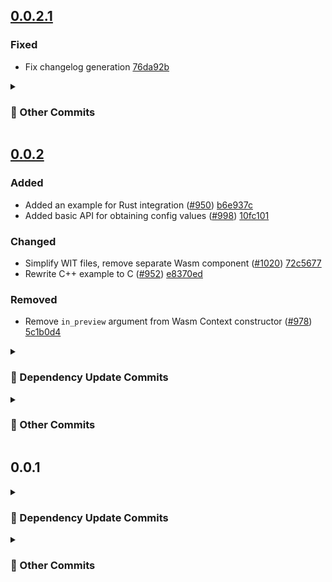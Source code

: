 ## [0.0.2.1](https://github.com/andrzejressel/pulumi-gestalt/compare/v0.0.2...v0.0.2.1)
### Fixed
- Fix changelog generation [76da92b](https://github.com/andrzejressel/pulumi-gestalt/commit/76da92ba8cf65942996262ab10fe4dcfd40dcc07)

<details>
<summary><h3>📝 Other Commits</h3></summary>

- Fix changelog generation [76da92b](https://github.com/andrzejressel/pulumi-gestalt/commit/76da92ba8cf65942996262ab10fe4dcfd40dcc07)
- Fix publish recipe ([#1022](https://github.com/andrzejressel/pulumi-gestalt/pull/1022)) [8a3e941](https://github.com/andrzejressel/pulumi-gestalt/commit/8a3e941ae3a5f5c3d66f0f317ed4deade5213017)
- Restore version to 0.0.0-DEV [d1101b1](https://github.com/andrzejressel/pulumi-gestalt/commit/d1101b15e42bb49018920426a1ef4e018ec8ecb2)
</details>

## [0.0.2](https://github.com/andrzejressel/pulumi-gestalt/compare/v0.0.1...v0.0.2)
### Added
- Added an example for Rust integration ([#950](https://github.com/andrzejressel/pulumi-gestalt/pull/950)) [b6e937c](https://github.com/andrzejressel/pulumi-gestalt/commit/b6e937c6afd353edf06efca0ea6fb29b2cd70f18)
- Added basic API for obtaining config values ([#998](https://github.com/andrzejressel/pulumi-gestalt/pull/998)) [10fc101](https://github.com/andrzejressel/pulumi-gestalt/commit/10fc1010ee6b7d9e869e7280b7800c47065c8bd1)

### Changed
- Simplify WIT files, remove separate Wasm component ([#1020](https://github.com/andrzejressel/pulumi-gestalt/pull/1020)) [72c5677](https://github.com/andrzejressel/pulumi-gestalt/commit/72c567737da22a95146ce4b957b328f9a7e71952)
- Rewrite C++ example to C ([#952](https://github.com/andrzejressel/pulumi-gestalt/pull/952)) [e8370ed](https://github.com/andrzejressel/pulumi-gestalt/commit/e8370edc2158ddc044c16b6a3c3f35a23d1344d6)

### Removed
- Remove `in_preview` argument from Wasm Context constructor ([#978](https://github.com/andrzejressel/pulumi-gestalt/pull/978)) [5c1b0d4](https://github.com/andrzejressel/pulumi-gestalt/commit/5c1b0d43f686f3e5fca616b928c0cc1b539970fe)

<details>
<summary><h3>🤖 Dependency Update Commits</h3></summary>

- chore(deps): update rust to v1.86.0 ([#1021](https://github.com/andrzejressel/pulumi-gestalt/pull/1021)) [0acfc65](https://github.com/andrzejressel/pulumi-gestalt/commit/0acfc653f33d25daff865ec9d8f4f008c36537ee)
- fix(deps): update module github.com/pulumi/pulumi/sdk/v3 to v3.160.0 ([#1019](https://github.com/andrzejressel/pulumi-gestalt/pull/1019)) [e951762](https://github.com/andrzejressel/pulumi-gestalt/commit/e9517620281f60c01877b537adaa0f75a9e1c514)
- chore(deps): update wasm-tools to 0.228.0 ([#1018](https://github.com/andrzejressel/pulumi-gestalt/pull/1018)) [b3f7151](https://github.com/andrzejressel/pulumi-gestalt/commit/b3f715195e6fa5c81720fa2c9c9aca0a5692b155)
- chore(deps): update rust crate wat to v1.228.0 ([#1017](https://github.com/andrzejressel/pulumi-gestalt/pull/1017)) [4aabc15](https://github.com/andrzejressel/pulumi-gestalt/commit/4aabc157d1159221c1f2f59bb9114b6bdad41809)
- chore(deps): update rust crate clap to v4.5.35 ([#1016](https://github.com/andrzejressel/pulumi-gestalt/pull/1016)) [fa305c8](https://github.com/andrzejressel/pulumi-gestalt/commit/fa305c82a261ee5e373d7a634ebcc4faad3523fd)
- chore(deps): update dependency go to v1.24.2 ([#1015](https://github.com/andrzejressel/pulumi-gestalt/pull/1015)) [e9d1441](https://github.com/andrzejressel/pulumi-gestalt/commit/e9d14412e380be54a82ccb9b077e79971f6d1180)
- fix(deps): update module google.golang.org/grpc to v1.71.1 ([#1014](https://github.com/andrzejressel/pulumi-gestalt/pull/1014)) [1f67fc5](https://github.com/andrzejressel/pulumi-gestalt/commit/1f67fc57ef60ccbd49a9f8d569a186173ac839f9)
- chore(deps): update squidfunk/mkdocs-material docker tag to v9.6.11 ([#1013](https://github.com/andrzejressel/pulumi-gestalt/pull/1013)) [b266b56](https://github.com/andrzejressel/pulumi-gestalt/commit/b266b56efa5a0ea5239081a809e190d535e221b4)
- chore(deps): update dependency mkdocs-material to v9.6.11 ([#1012](https://github.com/andrzejressel/pulumi-gestalt/pull/1012)) [674508a](https://github.com/andrzejressel/pulumi-gestalt/commit/674508a2282d7ea25c54f015249ba92d8a1a4316)
- chore(deps): update mkdocs-material to v9.6.10 ([#1011](https://github.com/andrzejressel/pulumi-gestalt/pull/1011)) [3289fd1](https://github.com/andrzejressel/pulumi-gestalt/commit/3289fd15e3ff529877d07db6ea5a9d37232cac4a)
- chore(deps): update rust crate rinja to 0.4.0 ([#1010](https://github.com/andrzejressel/pulumi-gestalt/pull/1010)) [19a4fb3](https://github.com/andrzejressel/pulumi-gestalt/commit/19a4fb3a20301db5a854d566ae388b9ddaaef97d)
- chore(deps): update rust crate once_cell to v1.21.3 ([#1008](https://github.com/andrzejressel/pulumi-gestalt/pull/1008)) [4b6f321](https://github.com/andrzejressel/pulumi-gestalt/commit/4b6f3211f3f27868413604a0d220cc621fbed06b)
- fix(deps): update module github.com/pulumi/pulumi/sdk/v3 to v3.159.0 ([#1007](https://github.com/andrzejressel/pulumi-gestalt/pull/1007)) [e69e614](https://github.com/andrzejressel/pulumi-gestalt/commit/e69e614d56d5b9547a7cd6b65e4532bae0c240a8)
- chore(deps): update rust crate once_cell to v1.21.2 ([#1006](https://github.com/andrzejressel/pulumi-gestalt/pull/1006)) [9714709](https://github.com/andrzejressel/pulumi-gestalt/commit/9714709befdd6cf73899c9963920c25bdd2a1ab5)
- chore(deps): update rust crate clap to v4.5.34 ([#1004](https://github.com/andrzejressel/pulumi-gestalt/pull/1004)) [3ada4d4](https://github.com/andrzejressel/pulumi-gestalt/commit/3ada4d41f106d52758108801c8ec3236f3d3e747)
- chore(deps): update rust crate clap to v4.5.33 ([#1002](https://github.com/andrzejressel/pulumi-gestalt/pull/1002)) [6772236](https://github.com/andrzejressel/pulumi-gestalt/commit/677223643f49d0e1ddeff8f80cf2331f6ba96438)
- chore(deps): update tonic monorepo to 0.13.0 ([#999](https://github.com/andrzejressel/pulumi-gestalt/pull/999)) [6300997](https://github.com/andrzejressel/pulumi-gestalt/commit/630099768a17c14f68c3e6f4bd8400ada9954b0d)
- fix(deps): update module github.com/pulumi/pulumi/sdk/v3 to v3.158.0 ([#996](https://github.com/andrzejressel/pulumi-gestalt/pull/996)) [9345efa](https://github.com/andrzejressel/pulumi-gestalt/commit/9345efa769a448e9c2e75b091c366f78dc4c3da7)
- chore(deps): update github/codeql-action digest to 1b549b9 ([#995](https://github.com/andrzejressel/pulumi-gestalt/pull/995)) [3fa439e](https://github.com/andrzejressel/pulumi-gestalt/commit/3fa439ec1709d905ee4af568367e2c65daf0440a)
- chore(deps): update rust crate log to v0.4.27 ([#994](https://github.com/andrzejressel/pulumi-gestalt/pull/994)) [e93a783](https://github.com/andrzejressel/pulumi-gestalt/commit/e93a78348b93650606bc69961162b5d9348b6988)
- chore(deps): update wasmtime to v31 (major) ([#993](https://github.com/andrzejressel/pulumi-gestalt/pull/993)) [2c07f9e](https://github.com/andrzejressel/pulumi-gestalt/commit/2c07f9e1023dd28a89ab6a5e1c1399c214c371a1)
- fix(deps): update module github.com/pulumi/pulumi/sdk/v3 to v3.157.0 ([#992](https://github.com/andrzejressel/pulumi-gestalt/pull/992)) [1f4f257](https://github.com/andrzejressel/pulumi-gestalt/commit/1f4f257449faef5ad8bb64995b02506509bc3565)
- chore(deps): update rust crate tempfile to v3.19.1 ([#991](https://github.com/andrzejressel/pulumi-gestalt/pull/991)) [074a3da](https://github.com/andrzejressel/pulumi-gestalt/commit/074a3da638e5a609c6d997e2718fcb70206714bd)
- chore(deps): update rust crate bon to v3.5.1 ([#990](https://github.com/andrzejressel/pulumi-gestalt/pull/990)) [f5ca417](https://github.com/andrzejressel/pulumi-gestalt/commit/f5ca417e4deecc17382c1ac67fa256f8a943980b)
- chore(deps): update swatinem/rust-cache digest to 9d47c6a ([#989](https://github.com/andrzejressel/pulumi-gestalt/pull/989)) [e9972d8](https://github.com/andrzejressel/pulumi-gestalt/commit/e9972d8f1e7b5085e7c22109ac0418ce40ba7eed)
- chore(deps): update github/codeql-action digest to 5f8171a ([#988](https://github.com/andrzejressel/pulumi-gestalt/pull/988)) [9d92dca](https://github.com/andrzejressel/pulumi-gestalt/commit/9d92dcacda79b84b792f83f9727bbd5a789bcb39)
- chore(deps): update actions/setup-go digest to 0aaccfd ([#987](https://github.com/andrzejressel/pulumi-gestalt/pull/987)) [608c25a](https://github.com/andrzejressel/pulumi-gestalt/commit/608c25a58471c7ad27d07e26a26fa9abdcd6ce23)
- chore(deps): update actions/cache digest to 5a3ec84 ([#986](https://github.com/andrzejressel/pulumi-gestalt/pull/986)) [935c147](https://github.com/andrzejressel/pulumi-gestalt/commit/935c1474f5ce871ad5f1fdf56d020be530572895)
- chore(deps): update rust to v1.85.1 ([#985](https://github.com/andrzejressel/pulumi-gestalt/pull/985)) [eb6ffac](https://github.com/andrzejressel/pulumi-gestalt/commit/eb6ffac351b45c1286debea0bd3264b7d206bf92)
- chore(deps): update rust crate reqwest to v0.12.15 ([#984](https://github.com/andrzejressel/pulumi-gestalt/pull/984)) [a78905b](https://github.com/andrzejressel/pulumi-gestalt/commit/a78905b3c0e1eed7f960a4bf99cd7d0d796f7da6)
- chore(deps): update mkdocs-material to v9.6.9 ([#983](https://github.com/andrzejressel/pulumi-gestalt/pull/983)) [6fb9af2](https://github.com/andrzejressel/pulumi-gestalt/commit/6fb9af2bef9b86000ca159f532d4789b1d149204)
- chore(deps): update rust crate bon to v3.5.0 ([#982](https://github.com/andrzejressel/pulumi-gestalt/pull/982)) [f819d7c](https://github.com/andrzejressel/pulumi-gestalt/commit/f819d7c6e3ab7d795c1d0d6656d0207416e07f2b)
- chore(deps): update rust crate handlebars to v6.3.2 ([#981](https://github.com/andrzejressel/pulumi-gestalt/pull/981)) [daf4464](https://github.com/andrzejressel/pulumi-gestalt/commit/daf44642f4a0b484099c96ddaae47c5df088e869)
- chore(deps): update extractions/setup-just action to v3 ([#980](https://github.com/andrzejressel/pulumi-gestalt/pull/980)) [cf29cf3](https://github.com/andrzejressel/pulumi-gestalt/commit/cf29cf3098540100bcc821037fb729523d5598a6)
- fix(deps): update module github.com/pulumi/pulumi/sdk/v3 to v3.156.0 ([#979](https://github.com/andrzejressel/pulumi-gestalt/pull/979)) [71aacf3](https://github.com/andrzejressel/pulumi-gestalt/commit/71aacf397890a28721c95b9292bd361a35332f51)
- chore(deps): update rust crate wit-bindgen to 0.41.0 ([#977](https://github.com/andrzejressel/pulumi-gestalt/pull/977)) [047ee1d](https://github.com/andrzejressel/pulumi-gestalt/commit/047ee1df9d6a1412cd5220ce9074db80506b3574)
- chore(deps): update rust crate uuid to v1.16.0 ([#975](https://github.com/andrzejressel/pulumi-gestalt/pull/975)) [a9a226a](https://github.com/andrzejressel/pulumi-gestalt/commit/a9a226a40c2e6c867a0e9b6add4afc8a152be52b)
- chore(deps): update rust crate tempfile to v3.19.0 ([#974](https://github.com/andrzejressel/pulumi-gestalt/pull/974)) [d8e4ac3](https://github.com/andrzejressel/pulumi-gestalt/commit/d8e4ac3a52951bf8e8c35816a3430a1a2128ebd7)
- chore(deps): update rust crate tokio to v1.44.1 ([#973](https://github.com/andrzejressel/pulumi-gestalt/pull/973)) [715e6cb](https://github.com/andrzejressel/pulumi-gestalt/commit/715e6cbd90dfb2002aeb2b741e8eab8f918a445b)
- chore(deps): update rust crate reqwest to v0.12.14 ([#971](https://github.com/andrzejressel/pulumi-gestalt/pull/971)) [3d22569](https://github.com/andrzejressel/pulumi-gestalt/commit/3d2256906c71ba0941c43c97fd0b0bc19a200c6b)
- chore(deps): update rust crate prettyplease to v0.2.31 ([#970](https://github.com/andrzejressel/pulumi-gestalt/pull/970)) [b12aa10](https://github.com/andrzejressel/pulumi-gestalt/commit/b12aa10843ca2a008ef3d73bde9ba155ea7bfa70)
- chore(deps): update rust crate once_cell to v1.21.1 ([#968](https://github.com/andrzejressel/pulumi-gestalt/pull/968)) [1ac4435](https://github.com/andrzejressel/pulumi-gestalt/commit/1ac44354693ae34c236bbaab6bae7cc9e3c3cbe0)
- Bump golang.org/x/net from 0.34.0 to 0.36.0 in /pulumi-language-gestalt ([#965](https://github.com/andrzejressel/pulumi-gestalt/pull/965)) [5497305](https://github.com/andrzejressel/pulumi-gestalt/commit/5497305d1544b8b68c23e14bd4a5c6e29d1caa18)
- chore(deps): update rust crate async-trait to v0.1.88 ([#967](https://github.com/andrzejressel/pulumi-gestalt/pull/967)) [1fff880](https://github.com/andrzejressel/pulumi-gestalt/commit/1fff880a26640e28a81f5b70ac3d44b3878f594a)
- chore(deps): update mkdocs-material to v9.6.8 ([#966](https://github.com/andrzejressel/pulumi-gestalt/pull/966)) [8d86cc4](https://github.com/andrzejressel/pulumi-gestalt/commit/8d86cc42eeea305d78f4b1f7e914b907013b4f6b)
- chore(deps): update rust crate quote to v1.0.40 ([#964](https://github.com/andrzejressel/pulumi-gestalt/pull/964)) [179accc](https://github.com/andrzejressel/pulumi-gestalt/commit/179acccdffb39117ef354f9b82bace7dcd6daf53)
- chore(deps): update rust crate reqwest to v0.12.13 ([#963](https://github.com/andrzejressel/pulumi-gestalt/pull/963)) [5bf69ca](https://github.com/andrzejressel/pulumi-gestalt/commit/5bf69cab2cc4af0e5893217bb8e2478316e201fb)
- chore(deps): update codecov/test-results-action digest to f2dba72 ([#962](https://github.com/andrzejressel/pulumi-gestalt/pull/962)) [7186ddf](https://github.com/andrzejressel/pulumi-gestalt/commit/7186ddf6f0020bdc62508fbbb679dad37e589ed3)
- chore(deps): update rust crate libc to v0.2.171 ([#961](https://github.com/andrzejressel/pulumi-gestalt/pull/961)) [f4a4477](https://github.com/andrzejressel/pulumi-gestalt/commit/f4a4477acd4870fc292834453473a311ed01b980)
- chore(deps): update rust crate clap to v4.5.32 ([#960](https://github.com/andrzejressel/pulumi-gestalt/pull/960)) [3e2eabf](https://github.com/andrzejressel/pulumi-gestalt/commit/3e2eabf746030d1593b9eecc4a13c8075081676e)
- chore(deps): update rust crate once_cell to v1.21.0 ([#959](https://github.com/andrzejressel/pulumi-gestalt/pull/959)) [e3a6230](https://github.com/andrzejressel/pulumi-gestalt/commit/e3a6230fca6bfcbea3a966823ae33aa9d9ca2bae)
- chore(deps): update rust crate syn to v2.0.100 ([#953](https://github.com/andrzejressel/pulumi-gestalt/pull/953)) [9ea8c31](https://github.com/andrzejressel/pulumi-gestalt/commit/9ea8c31c5c997b37ad5f86adaa5bb48dbc647e01)
- fix(deps): update rust crate serde to v1.0.219 ([#943](https://github.com/andrzejressel/pulumi-gestalt/pull/943)) [3e84323](https://github.com/andrzejressel/pulumi-gestalt/commit/3e843238466dbd62dcc0a17472ae418136624352)
- fix(deps): update module github.com/pulumi/pulumi/sdk/v3 to v3.154.0 ([#929](https://github.com/andrzejressel/pulumi-gestalt/pull/929)) [16a9d39](https://github.com/andrzejressel/pulumi-gestalt/commit/16a9d39c27fcc03fc72470c8ab6eafb743c1134d)
- chore(deps): update rust crate tokio to v1.44.0 ([#928](https://github.com/andrzejressel/pulumi-gestalt/pull/928)) [6d80a30](https://github.com/andrzejressel/pulumi-gestalt/commit/6d80a30158c8882b7a2521c31e7f0969b73d67e1)
- chore(deps): update wasm-tools to v0.227.1 ([#927](https://github.com/andrzejressel/pulumi-gestalt/pull/927)) [13d5800](https://github.com/andrzejressel/pulumi-gestalt/commit/13d58007f175195a02f217ab21a39ceaec5503e0)
- chore(deps): update rust crate wat to v1.227.1 ([#926](https://github.com/andrzejressel/pulumi-gestalt/pull/926)) [63dd9b2](https://github.com/andrzejressel/pulumi-gestalt/commit/63dd9b2f57d75f3ce65789d880ce3786d71414bf)
- chore(deps): update github/codeql-action digest to 6bb031a ([#925](https://github.com/andrzejressel/pulumi-gestalt/pull/925)) [f3a62fe](https://github.com/andrzejressel/pulumi-gestalt/commit/f3a62fe97d2f1671a824366ab9d04f4a9791b5f6)
- chore(deps): update rust crate wit-bindgen to 0.40.0 ([#920](https://github.com/andrzejressel/pulumi-gestalt/pull/920)) [1dcd4af](https://github.com/andrzejressel/pulumi-gestalt/commit/1dcd4afbc0add5bb154d730c441fa4d11783b6d1)
- Bump ring from 0.17.8 to 0.17.13 ([#924](https://github.com/andrzejressel/pulumi-gestalt/pull/924)) [2f3c27e](https://github.com/andrzejressel/pulumi-gestalt/commit/2f3c27e7bbee80dc196a7e49bc6532517477de16)
- chore(deps): update rust crate tempfile to v3.18.0 ([#919](https://github.com/andrzejressel/pulumi-gestalt/pull/919)) [0019343](https://github.com/andrzejressel/pulumi-gestalt/commit/0019343b696243845bb058fdc6e7d4b7d231ee96)
- chore(deps): update rust crate bon to v3.4.0 ([#917](https://github.com/andrzejressel/pulumi-gestalt/pull/917)) [0686aad](https://github.com/andrzejressel/pulumi-gestalt/commit/0686aada04c4f58ef9a330953b2eb7eba7b03a07)
- chore(deps): pin dependencies ([#915](https://github.com/andrzejressel/pulumi-gestalt/pull/915)) [605581e](https://github.com/andrzejressel/pulumi-gestalt/commit/605581e731a494be8bc772c4dbb35bcde05de2b4)
- Bump openssl from 0.10.68 to 0.10.71 ([#910](https://github.com/andrzejressel/pulumi-gestalt/pull/910)) [6811100](https://github.com/andrzejressel/pulumi-gestalt/commit/6811100fb005a30403cd7a50d076643f17b8aa17)
- chore(deps): update wasm-tools to 0.227.0 ([#907](https://github.com/andrzejressel/pulumi-gestalt/pull/907)) [87f781c](https://github.com/andrzejressel/pulumi-gestalt/commit/87f781c2fe3cd71c73a342478532dc8a124dfb51)
- chore(deps): update rust crate wat to v1.227.0 ([#906](https://github.com/andrzejressel/pulumi-gestalt/pull/906)) [b395316](https://github.com/andrzejressel/pulumi-gestalt/commit/b3953161e2c6aa0d85f5b05b1c1fc6a4037a0b46)
- fix(deps): update module google.golang.org/grpc to v1.71.0 ([#900](https://github.com/andrzejressel/pulumi-gestalt/pull/900)) [1bfb706](https://github.com/andrzejressel/pulumi-gestalt/commit/1bfb7065f5bb00ac7e919173cc95cf0a37258ddc)
- chore(deps): update dependency go to v1.24.1 ([#899](https://github.com/andrzejressel/pulumi-gestalt/pull/899)) [a418a62](https://github.com/andrzejressel/pulumi-gestalt/commit/a418a62adbd181df4b38224b11a1f826a7325fd3)
- chore(deps): update rust crate prettyplease to v0.2.30 ([#894](https://github.com/andrzejressel/pulumi-gestalt/pull/894)) [8f03986](https://github.com/andrzejressel/pulumi-gestalt/commit/8f039862839bd6d1e69ca7ead6e1b5c26511bc8b)
- chore(deps): update squidfunk/mkdocs-material docker tag to v9.6.7 ([#884](https://github.com/andrzejressel/pulumi-gestalt/pull/884)) [8e45b6e](https://github.com/andrzejressel/pulumi-gestalt/commit/8e45b6e2cf48d6f308465adc32a7b75d094ca5aa)
- chore(deps): update rust crate quote to v1.0.39 ([#881](https://github.com/andrzejressel/pulumi-gestalt/pull/881)) [59c60bf](https://github.com/andrzejressel/pulumi-gestalt/commit/59c60bff40d7d7f883cee86de1d6684a321ecb0a)
- chore(deps): update rust crate syn to v2.0.99 ([#883](https://github.com/andrzejressel/pulumi-gestalt/pull/883)) [9d519c3](https://github.com/andrzejressel/pulumi-gestalt/commit/9d519c3061c3d5e7e15961bcbca52ff049c0d9b7)
- chore(deps): update rust crate serde_json to v1.0.140 ([#882](https://github.com/andrzejressel/pulumi-gestalt/pull/882)) [53bb41c](https://github.com/andrzejressel/pulumi-gestalt/commit/53bb41cfef34e9a747483204ed9bde81a02e512e)
- chore(deps): update rust crate proc-macro2 to v1.0.94 ([#880](https://github.com/andrzejressel/pulumi-gestalt/pull/880)) [b336ab9](https://github.com/andrzejressel/pulumi-gestalt/commit/b336ab90dbd42b1da6bdc07095b89919fd354fb6)
- chore(deps): update rust crate async-trait to v0.1.87 ([#879](https://github.com/andrzejressel/pulumi-gestalt/pull/879)) [b5899b7](https://github.com/andrzejressel/pulumi-gestalt/commit/b5899b7f941d9ab9b8bf86b7ad6dd7478892ba80)
- chore(deps): update rust crate anyhow to v1.0.97 ([#878](https://github.com/andrzejressel/pulumi-gestalt/pull/878)) [978bc31](https://github.com/andrzejressel/pulumi-gestalt/commit/978bc31e0966050de182ac35bcec12c0099e94e6)
- chore(deps): update dependency mkdocs-material to v9.6.7 ([#875](https://github.com/andrzejressel/pulumi-gestalt/pull/875)) [308ff49](https://github.com/andrzejressel/pulumi-gestalt/commit/308ff493450bbb0d3c792ab1487fe8cd148254b3)
- chore(deps): update squidfunk/mkdocs-material docker tag to v9.6.6 ([#873](https://github.com/andrzejressel/pulumi-gestalt/pull/873)) [6feab53](https://github.com/andrzejressel/pulumi-gestalt/commit/6feab53286737d1988a0a8fe4992eedf63de273a)
- chore(deps): update dependency mkdocs-material to v9.6.6 ([#874](https://github.com/andrzejressel/pulumi-gestalt/pull/874)) [63e39a1](https://github.com/andrzejressel/pulumi-gestalt/commit/63e39a1072bb3df853162e0f34e59bab9daf4ce8)
</details>

<details>
<summary><h3>📝 Other Commits</h3></summary>

- Release v0.0.2 [43d54df](https://github.com/andrzejressel/pulumi-gestalt/commit/43d54df6b48beecd5a449fcc17651d2f042257c1)
- Update changelog for version 0.0.2 [d4d74c7](https://github.com/andrzejressel/pulumi-gestalt/commit/d4d74c78f9c593647102767751adece97044d5d5)
- Update version to 0.0.2 [c1cec17](https://github.com/andrzejressel/pulumi-gestalt/commit/c1cec177abaa3c720c609a59ac1da67d2c9ee209)
- Remove Wasm component ([#1020](https://github.com/andrzejressel/pulumi-gestalt/pull/1020)) [72c5677](https://github.com/andrzejressel/pulumi-gestalt/commit/72c567737da22a95146ce4b957b328f9a7e71952)
- Basic Config abstraction ([#998](https://github.com/andrzejressel/pulumi-gestalt/pull/998)) [10fc101](https://github.com/andrzejressel/pulumi-gestalt/commit/10fc1010ee6b7d9e869e7280b7800c47065c8bd1)
- Remove in_preview argument from Wasm Context constructor ([#978](https://github.com/andrzejressel/pulumi-gestalt/pull/978)) [5c1b0d4](https://github.com/andrzejressel/pulumi-gestalt/commit/5c1b0d43f686f3e5fca616b928c0cc1b539970fe)
- Remove references to prerelease versions ([#972](https://github.com/andrzejressel/pulumi-gestalt/pull/972)) [959b5ed](https://github.com/andrzejressel/pulumi-gestalt/commit/959b5ed6d039050dcc45e8aa104acf37133b7c6b)
- Use serde from workspace ([#969](https://github.com/andrzejressel/pulumi-gestalt/pull/969)) [a9b1005](https://github.com/andrzejressel/pulumi-gestalt/commit/a9b1005b6a0866991a03b40672cd5a2580f1f59e)
- Rewrite C++ example to C ([#952](https://github.com/andrzejressel/pulumi-gestalt/pull/952)) [e8370ed](https://github.com/andrzejressel/pulumi-gestalt/commit/e8370edc2158ddc044c16b6a3c3f35a23d1344d6)
- Example for Rust integration ([#950](https://github.com/andrzejressel/pulumi-gestalt/pull/950)) [b6e937c](https://github.com/andrzejressel/pulumi-gestalt/commit/b6e937c6afd353edf06efca0ea6fb29b2cd70f18)
- Add link to C++ example ([#946](https://github.com/andrzejressel/pulumi-gestalt/pull/946)) [c8dc358](https://github.com/andrzejressel/pulumi-gestalt/commit/c8dc358bded51d0f969bf28e1242578fefeb9a44)
- Update rust integration docs ([#945](https://github.com/andrzejressel/pulumi-gestalt/pull/945)) [8c05a76](https://github.com/andrzejressel/pulumi-gestalt/commit/8c05a769f82fad331b1969d7929ad9aeffed72db)
- Set resolver to 3 ([#944](https://github.com/andrzejressel/pulumi-gestalt/pull/944)) [576f12c](https://github.com/andrzejressel/pulumi-gestalt/commit/576f12c8d7361a80a5e6efe76b684261cb27a4a5)
- Restore version to 0.0.0-DEV [e43c80a](https://github.com/andrzejressel/pulumi-gestalt/commit/e43c80abe0e43a1b970a3b1d2d8711db0d910c26)
- Release v0.0.1 [adac49c](https://github.com/andrzejressel/pulumi-gestalt/commit/adac49c56475e5da703be5604ae2a03406426a54)
- Update changelog for version 0.0.1 [719d3fe](https://github.com/andrzejressel/pulumi-gestalt/commit/719d3fe5a0d8ab7bf5a47c4dd0f791de7d9363e8)
- Update version to 0.0.1 [9415050](https://github.com/andrzejressel/pulumi-gestalt/commit/9415050669372d5d472347a05f27251ffca35816)
- Reset changelog ([#941](https://github.com/andrzejressel/pulumi-gestalt/pull/941)) [743e26e](https://github.com/andrzejressel/pulumi-gestalt/commit/743e26e49864e8ddf1a293517f63c5ab905981ec)
- Remove Cloudsmith ([#940](https://github.com/andrzejressel/pulumi-gestalt/pull/940)) [4176879](https://github.com/andrzejressel/pulumi-gestalt/commit/417687945c7e1d25532240d450249a0b406d5e52)
- Actually set 2024 as Rust version ([#938](https://github.com/andrzejressel/pulumi-gestalt/pull/938)) [d03ee63](https://github.com/andrzejressel/pulumi-gestalt/commit/d03ee632aaa8a05d66162b09f11975269eb8c83f)
- Release to this repository ([#937](https://github.com/andrzejressel/pulumi-gestalt/pull/937)) [d4aa24c](https://github.com/andrzejressel/pulumi-gestalt/commit/d4aa24c58b84a9db90a67c958ce4c37694ae660b)
- Describe mapping in Wasm ([#936](https://github.com/andrzejressel/pulumi-gestalt/pull/936)) [595e9d6](https://github.com/andrzejressel/pulumi-gestalt/commit/595e9d6bec9b92f8e7a63e72e5bc30b192c0348a)
- Deploy changelog in GitHub releases ([#934](https://github.com/andrzejressel/pulumi-gestalt/pull/934)) [9ae36bd](https://github.com/andrzejressel/pulumi-gestalt/commit/9ae36bd2a177e6f074bd0ec585843f7cdaf047b9)
- Deploy to crates.io ([#931](https://github.com/andrzejressel/pulumi-gestalt/pull/931)) [93a9241](https://github.com/andrzejressel/pulumi-gestalt/commit/93a924129d938aedd351a77d95edf92c7a91bcc5)
- Cleanup dependencies ([#933](https://github.com/andrzejressel/pulumi-gestalt/pull/933)) [98b5354](https://github.com/andrzejressel/pulumi-gestalt/commit/98b5354bab2e268098caa0830007521388488570)
- Update Rust edition to 2024 ([#930](https://github.com/andrzejressel/pulumi-gestalt/pull/930)) [29b75bb](https://github.com/andrzejressel/pulumi-gestalt/commit/29b75bbd6f144629afd9e6a471329a098a0d8c8d)
- Align C FFI with overview ([#922](https://github.com/andrzejressel/pulumi-gestalt/pull/922)) [c0e079d](https://github.com/andrzejressel/pulumi-gestalt/commit/c0e079d383ad710b4cecf475ab00d3f10f973c28)
- Hide Output::combine from docs ([#823](https://github.com/andrzejressel/pulumi-gestalt/pull/823)) [4fbc8cb](https://github.com/andrzejressel/pulumi-gestalt/commit/4fbc8cb3dbe4aee5094db61c40c0d7d944114a26)
- Docs for Just ([#918](https://github.com/andrzejressel/pulumi-gestalt/pull/918)) [c80b72d](https://github.com/andrzejressel/pulumi-gestalt/commit/c80b72da41dfe7c106fa1b950fad8a7d8513434d)
- Treat dependabot commits as dependency updates ([#914](https://github.com/andrzejressel/pulumi-gestalt/pull/914)) [1a84b64](https://github.com/andrzejressel/pulumi-gestalt/commit/1a84b647bb4f9ab792f75b25edd69072997393cb)
- Align Rust with overview ([#912](https://github.com/andrzejressel/pulumi-gestalt/pull/912)) [8cd66ef](https://github.com/andrzejressel/pulumi-gestalt/commit/8cd66efd7d76993601eedffd183661224bdf870b)
- Create codeql.yml ([#913](https://github.com/andrzejressel/pulumi-gestalt/pull/913)) [01159b8](https://github.com/andrzejressel/pulumi-gestalt/commit/01159b81bbdbb300168ab9e4d325b85f4c965226)
- codecov.yml ([#909](https://github.com/andrzejressel/pulumi-gestalt/pull/909)) [89b1031](https://github.com/andrzejressel/pulumi-gestalt/commit/89b10316dc7c9eb8981d7e0b7640225fbd9df95d)
- Align Wasm with overview docs ([#901](https://github.com/andrzejressel/pulumi-gestalt/pull/901)) [88deecc](https://github.com/andrzejressel/pulumi-gestalt/commit/88deecccf804d7842b53a9b8caefacd5de1ed0ec)
- Remove codecov token ([#892](https://github.com/andrzejressel/pulumi-gestalt/pull/892)) [316d52c](https://github.com/andrzejressel/pulumi-gestalt/commit/316d52cbc773c2a1e9a4b581700f755bf48c23b8)
- Fix warnings ([#893](https://github.com/andrzejressel/pulumi-gestalt/pull/893)) [dd15ec2](https://github.com/andrzejressel/pulumi-gestalt/commit/dd15ec22b6de114e93b3c4a9be96cca700574b82)
- Changelog - rework raw commit sections ([#891](https://github.com/andrzejressel/pulumi-gestalt/pull/891)) [e5f898d](https://github.com/andrzejressel/pulumi-gestalt/commit/e5f898d1ba34364412612754341a6b3a4cc0e2a2)
- Set prConcurrentLimit and prHourlyLimit for renovate ([#890](https://github.com/andrzejressel/pulumi-gestalt/pull/890)) [b5b1788](https://github.com/andrzejressel/pulumi-gestalt/commit/b5b1788794945303d515d9b8bc66042b2ad70416)
- Add mkdocs material pip and docker into single renovate group ([#889](https://github.com/andrzejressel/pulumi-gestalt/pull/889)) [ac08d30](https://github.com/andrzejressel/pulumi-gestalt/commit/ac08d3092deb5e8218fd5852716b31f243d72d1c)
- Update docker-compose to use mkdocs image ([#888](https://github.com/andrzejressel/pulumi-gestalt/pull/888)) [5fb9738](https://github.com/andrzejressel/pulumi-gestalt/commit/5fb9738bed409c732ffb699a84d1b45a2ba25e1f)
- Create Dockerfile and docker-compose for docs ([#872](https://github.com/andrzejressel/pulumi-gestalt/pull/872)) [ed49cd7](https://github.com/andrzejressel/pulumi-gestalt/commit/ed49cd7a08246abbc174e6161d53cdb344758980)
- Add pr and commit for changelog elements ([#871](https://github.com/andrzejressel/pulumi-gestalt/pull/871)) [89c7c3c](https://github.com/andrzejressel/pulumi-gestalt/commit/89c7c3c67927702c06b2112206bd8f563c68078d)
- Convert hashes in commit name to links ([#870](https://github.com/andrzejressel/pulumi-gestalt/pull/870)) [043ea20](https://github.com/andrzejressel/pulumi-gestalt/commit/043ea20b1c3a3961d93dbff7bddb4e89b49b49fd)
- Add ReadTheDocs status badge ([#868](https://github.com/andrzejressel/pulumi-gestalt/pull/868)) [75ecc78](https://github.com/andrzejressel/pulumi-gestalt/commit/75ecc78e3c02f4186ffd613db72216c20b4e8c24)
- Restore version to 0.0.0-DEV [5ecc4e0](https://github.com/andrzejressel/pulumi-gestalt/commit/5ecc4e06a2a9f2c270e2d7419434165cb4f4681f)
</details>

## 0.0.1
<details>
<summary><h3>🤖 Dependency Update Commits</h3></summary>

- fix(deps): update module github.com/pulumi/pulumi/sdk/v3 to v3.153.1 ([#851](https://github.com/andrzejressel/pulumi-gestalt/pull/851)) [0a9a39c](https://github.com/andrzejressel/pulumi-gestalt/commit/0a9a39c4fc3d087f1d7c63febd55331256404218)
- chore(deps): update actions/cache digest to d4323d4 ([#850](https://github.com/andrzejressel/pulumi-gestalt/pull/850)) [2ccd748](https://github.com/andrzejressel/pulumi-gestalt/commit/2ccd748eff92f7237a9e0a619e72b4279f957820)
- fix(deps): update module github.com/pulumi/pulumi/sdk/v3 to v3.153.0 ([#849](https://github.com/andrzejressel/pulumi-gestalt/pull/849)) [11797ff](https://github.com/andrzejressel/pulumi-gestalt/commit/11797ffba61f11fafdfa92ee3ed81caffa419584)
- chore(deps): update codecov/codecov-action digest to 0565863 ([#848](https://github.com/andrzejressel/pulumi-gestalt/pull/848)) [4e84c16](https://github.com/andrzejressel/pulumi-gestalt/commit/4e84c1690e60658683b299b8b64ac74b44500439)
- chore(deps): update rust crate convert_case to 0.8.0 ([#846](https://github.com/andrzejressel/pulumi-gestalt/pull/846)) [ac5ccba](https://github.com/andrzejressel/pulumi-gestalt/commit/ac5ccbad68d3eb6ce5e35d133b2b8702788782ec)
</details>

<details>
<summary><h3>📝 Other Commits</h3></summary>

- Release v0.0.1 [db600a7](https://github.com/andrzejressel/pulumi-gestalt/commit/db600a7eecd47b6fcd0e15afd1e296c11f93225f)
- Update changelog for version 0.0.1 [f589fa6](https://github.com/andrzejressel/pulumi-gestalt/commit/f589fa6b2bdc2ab18a6b0388127a7986e0e78664)
- Update version to 0.0.1 [6280c1c](https://github.com/andrzejressel/pulumi-gestalt/commit/6280c1cdefc2342b1d7e853ac521c43504c03c2f)
- ReadTheDocs ([#865](https://github.com/andrzejressel/pulumi-gestalt/pull/865)) [7aba63e](https://github.com/andrzejressel/pulumi-gestalt/commit/7aba63efc83235a1f6d8085dee5c7146132daab5)
- Remove empty unreleased section from changelog ([#864](https://github.com/andrzejressel/pulumi-gestalt/pull/864)) [f79c326](https://github.com/andrzejressel/pulumi-gestalt/commit/f79c3265100fa3efb3e3312382ca274cd10eff1c)
- Changelog dry run ([#859](https://github.com/andrzejressel/pulumi-gestalt/pull/859)) [e6842a7](https://github.com/andrzejressel/pulumi-gestalt/commit/e6842a76c0e2a3aed941072004121f43830ff533)
- Generate changelog for docs ([#861](https://github.com/andrzejressel/pulumi-gestalt/pull/861)) [d0c0550](https://github.com/andrzejressel/pulumi-gestalt/commit/d0c055067850c36daeb654d7213bc8514846e4a6)
- Remove rustdoc mkdocs workaround ([#863](https://github.com/andrzejressel/pulumi-gestalt/pull/863)) [bb032fb](https://github.com/andrzejressel/pulumi-gestalt/commit/bb032fba816b507e1fbb9bd4a49f10007e4f6b32)
- Use yamls from unreleased directory ([#860](https://github.com/andrzejressel/pulumi-gestalt/pull/860)) [e72eb35](https://github.com/andrzejressel/pulumi-gestalt/commit/e72eb351bd5d1ed58ec5344956f46a9731cdf405)
- Remove v from version in changelog ([#857](https://github.com/andrzejressel/pulumi-gestalt/pull/857)) [b362b3f](https://github.com/andrzejressel/pulumi-gestalt/commit/b362b3f49cfadae71cbaa83a4d57b9261d7c98d2)
- Changelog generator ([#847](https://github.com/andrzejressel/pulumi-gestalt/pull/847)) [329d8f9](https://github.com/andrzejressel/pulumi-gestalt/commit/329d8f9a2e30b699fdf4024285f1f3bbd32ecf49)
</details>

